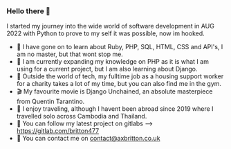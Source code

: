 ### Hello there 🖖

I started my journey into the wide world of software development in AUG 2022 with Python to prove to my self it was possible, now im hooked.  

- 🌱 I have gone on to learn about Ruby, PHP, SQL, HTML, CSS and API's, I am no master, but that wont stop me.  
- 📖 I am currently expanding my knowledge on PHP as it is what I am using for a current project, but I am also learning about Django.    
- 💬 Outside the world of tech, my fulltime job as a housing support worker for a charity takes a lot of my time, but you can also find me in the gym.  
- 🎬 My favourite movie is Django Unchained, an absolute masterpiece from Quentin Tarantino.  
- 🛫 I enjoy traveling, although I havent been abroad since 2019 where I travelled solo across Cambodia and Thailand.  
- 🦊 You can follow my latest project on gitlabs --> https://gitlab.com/britton477  
- 📧 You can contact me on contact@axbritton.co.uk
